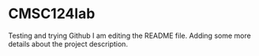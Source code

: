 # CMSC124lab
Testing and trying Github 
I am editing the README file. Adding some more details about the project description.
